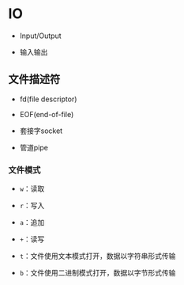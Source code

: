 # IO
- Input/Output


- 输入输出


## 文件描述符
- fd(file descriptor)

- EOF(end-of-file)

- 套接字socket
- 管道pipe

### 文件模式
- `w`：读取
- `r`：写入
- `a`：追加
- `+`：读写

- `t`：文件使用文本模式打开，数据以字符串形式传输
- `b`：文件使用二进制模式打开，数据以字节形式传输



